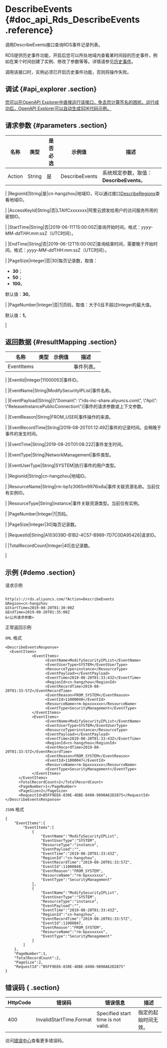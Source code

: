 # DescribeEvents {#doc_api_Rds_DescribeEvents .reference}

调用DescribeEvents接口查询RDS事件记录列表。

RDS提供历史事件功能，开启后您可以所处地域内查看某时间段的历史事件，例如在某个时间创建了实例、修改了参数等等。详情请参见[历史事件](~~129759~~)。

调用该接口时，实例必须已开启历史事件功能，否则将操作失败。

## 调试 {#api_explorer .section}

[您可以在OpenAPI Explorer中直接运行该接口，免去您计算签名的困扰。运行成功后，OpenAPI Explorer可以自动生成SDK代码示例。](https://api.aliyun.com/#product=Rds&api=DescribeEvents&type=RPC&version=2014-08-15)

## 请求参数 {#parameters .section}

|名称|类型|是否必选|示例值|描述|
|--|--|----|---|--|
|Action|String|是|DescribeEvents|系统规定参数，取值：**DescribeEvents**。

 |
|RegionId|String|是|cn-hangzhou|地域ID，可以通过接口[DescribeRegions](~~26243~~)查看地域ID。

 |
|AccessKeyId|String|否|LTAIfCxxxxxxx|阿里云颁发给用户的访问服务所用的密钥ID。

 |
|StartTime|String|否|2019-06-11T15:00:00Z|查询开始时间。格式：*yyyy-MM-dd*T*HH:mm:ss*Z（UTC时间）。

 |
|EndTime|String|否|2019-06-12T15:00:00Z|查询结束时间，需要晚于开始时间。格式：*yyyy-MM-dd*T*HH:mm:ss*Z（UTC时间）。

 |
|PageSize|Integer|否|30|每页记录数，取值：

 -   **30**；
-   **50**；
-   **100**。

 默认值：**30**。

 |
|PageNumber|Integer|否|1|页码，取值：大于0且不超过Integer的最大值。

 默认值：**1**。

 |

## 返回数据 {#resultMapping .section}

|名称|类型|示例值|描述|
|--|--|---|--|
|EventItems| | |事件列表。

 |
|EventId|Integer|11000053|事件ID。

 |
|EventName|String|ModifySecurityIPList|事件名称。

 |
|EventPayload|String|\{\\"Domain\\": \\"rds-inc-share.aliyuncs.com\\", \\"Api\\": \\"ReleaseInstancePublicConnection\\"\}|事件的请求参数或上下文参数。

 |
|EventReason|String|FROM\_USER|事件操作的来源。

 |
|EventRecordTime|String|2019-08-20T01:12:49Z|事件的记录时间。会稍晚于事件的发生时间。

 |
|EventTime|String|2019-08-20T01:08:22Z|事件发生时间。

 |
|EventType|String|NetworkManagement|事件类型。

 |
|EventUserType|String|SYSTEM|执行事件的用户类型。

 |
|RegionId|String|cn-hangzhou|地域ID。

 |
|ResourceName|String|rm-bp1z3065m9976ix8a|事件关联资源名称。当前仅有实例ID。

 |
|ResourceType|String|instance|事件关联资源类型。当前仅有实例。

 |
|PageNumber|Integer|1|页码。

 |
|PageSize|Integer|30|每页记录数。

 |
|RequestId|String|A103039D-B1B2-4C57-B989-7D7C0DA95426|请求ID。

 |
|TotalRecordCount|Integer|40|总记录数。

 |

## 示例 {#demo .section}

请求示例

``` {#request_demo}

http(s)://rds.aliyuncs.com/?Action=DescribeEvents
&Region=cn-hangzhou
&StartTime=2019-08-20T01:30:00Z
&EndTime=2019-08-20T01:35:00Z
&<公共请求参数>

```

正常返回示例

`XML` 格式

``` {#xml_return_success_demo}
<DescribeEventsResponse>
  <EventItems>
		    <EventItems>
			      <EventName>ModifySecurityIPList</EventName>
			      <EventUserType>SYSTEM</EventUserType>
			      <ResourceType>instance</ResourceType>
			      <EventPayload></EventPayload>
			      <EventTime>2019-08-20T01:33:43Z</EventTime>
			      <RegionId>cn-hangzhou</RegionId>
			      <EventRecordTime>2019-08-20T01:33:57Z</EventRecordTime>
			      <EventReason>FROM_SYSTEM</EventReason>
			      <EventId>11000048</EventId>
			      <ResourceName>rm-bpxxxxxxx</ResourceName>
			      <EventType>SecurityManagement</EventType>
		    </EventItems>
		    <EventItems>
			      <EventName>ModifySecurityIPList</EventName>
			      <EventUserType>SYSTEM</EventUserType>
			      <ResourceType>instance</ResourceType>
			      <EventPayload></EventPayload>
			      <EventTime>2019-08-20T01:33:43Z</EventTime>
			      <RegionId>cn-hangzhou</RegionId>
			      <EventRecordTime>2019-08-20T01:33:57Z</EventRecordTime>
			      <EventReason>FROM_SYSTEM</EventReason>
			      <EventId>11000047</EventId>
			      <ResourceName>rm-bpxxxxxxx</ResourceName>
			      <EventType>SecurityManagement</EventType>
		    </EventItems>
	  </EventItems>
	  <TotalRecordCount>2</TotalRecordCount>
	  <PageNumber>1</PageNumber>
	  <PageSize>2</PageSize>
	  <RequestId>B5FF9EE6-830E-4DBE-8498-9890A62D2875</RequestId>
</DescribeEventsResponse>
```

`JSON` 格式

``` {#json_return_success_demo}
{
	"EventItems":{
		"EventItems":[
			{
				"EventName":"ModifySecurityIPList",
				"EventUserType":"SYSTEM",
				"ResourceType":"instance",
				"EventPayload":"",
				"EventTime":"2019-08-20T01:33:43Z",
				"RegionId":"cn-hangzhou",
				"EventRecordTime":"2019-08-20T01:33:57Z",
				"EventId":11000048,
				"EventReason":"FROM_SYSTEM",
				"ResourceName":"rm-bpxxxxxxx",
				"EventType":"SecurityManagement"
			},
			{
				"EventName":"ModifySecurityIPList",
				"EventUserType":"SYSTEM",
				"ResourceType":"instance",
				"EventPayload":"",
				"EventTime":"2019-08-20T01:33:43Z",
				"RegionId":"cn-hangzhou",
				"EventRecordTime":"2019-08-20T01:33:57Z",
				"EventId":11000047,
				"EventReason":"FROM_SYSTEM",
				"ResourceName":"rm-bpxxxxxxx",
				"EventType":"SecurityManagement"
			}
		]
	},
	"PageNumber":1,
	"TotalRecordCount":2,
	"PageSize":2,
	"RequestId":"B5FF9EE6-830E-4DBE-8498-9890A62D2875"
}
```

## 错误码 { .section}

|HttpCode|错误码|错误信息|描述|
|--------|---|----|--|
|400|InvalidStartTime.Format|Specified start time is not valid.|指定的起始时间无效。|

访问[错误中心](https://error-center.aliyun.com/status/product/Rds)查看更多错误码。

